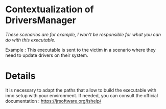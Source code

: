 # Contextualization of DriversManager
*These scenarios are for example, I won't be responsible for what you can do with this executable.*

Example :
This executable is sent to the victim in a scenario where they need to update drivers on their system.

# Details
It is necessary to adapt the paths that allow to build the executable with inno setup with your environment. If needed, you can consult the official documentation : https://jrsoftware.org/ishelp/

